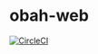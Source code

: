 # obah-web

[![CircleCI](https://circleci.com/gh/mvofreire/obah-web.svg?style=svg)](https://circleci.com/gh/mvofreire/obah-web)
